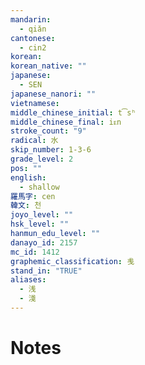 ```yaml
---
mandarin:
  - qiǎn
cantonese:
  - cin2
korean:
korean_native: ""
japanese:
  - SEN
japanese_nanori: ""
vietnamese:
middle_chinese_initial: t͡sʰ
middle_chinese_final: iᴇn
stroke_count: "9"
radical: 水
skip_number: 1-3-6
grade_level: 2
pos: ""
english:
  - shallow
羅馬字: cen
韓文: 천
joyo_level: ""
hsk_level: ""
hanmun_edu_level: ""
danayo_id: 2157
mc_id: 1412
graphemic_classification: 㦮
stand_in: "TRUE"
aliases:
  - 浅
  - 淺
---
```


# Notes
